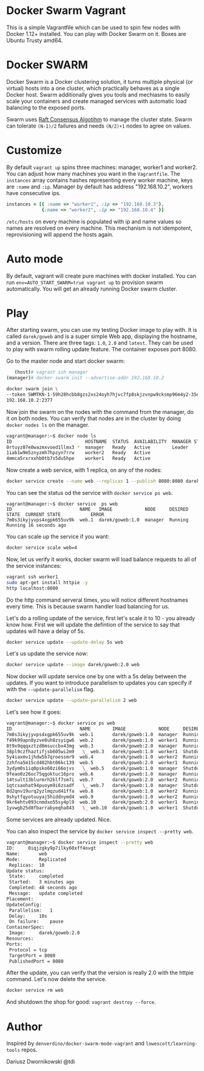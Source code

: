 # Docker Swarm Vagrant

This is a simple Vagrantfile which can be used to spin few nodes with Docker 1.12+ installed. You
can play with Docker Swarm on it. Boxes are Ubuntu Trusty amd64. 

# Docker SWARM

Docker Swarm is a Docker clustering solution, it turns multiple physical (or virtual) hosts into a one cluster, which practically behaves as a single Docker host. Swarm additionally gives you tools and mechiasms to easily scale your containers and create managed services with automatic load balancing to the exposed ports. 

Swarm uses [Raft Consensus Algotihm](http://thesecretlivesofdata.com/raft/) to manage the cluster state. Swarm can tolerate `(N-1)/2` failures and needs `(N/2)+1` nodes to agree on values. 

# Customize

By default `vagrant up` spins three machines: manager, worker1 and worker2. You can adjust how many
machines you want in the `Vagrantfile`. The `instances` array contains hashes representing every
worker machine, keys are `:name` and `:ip`. Manager by default has address "192.168.10.2", workers have consecutive ips. 

```ruby
instances = [{ :name => "worker1", :ip => "192.168.10.3"}, 
             {:name => "worker2", :ip => "192.168.10.4" }]

```

`/etc/hosts` on every machine is populated with ip and name values so names are resolved on every 
machine. This mechanism is not idempotent, reprovisioning will append the hosts again. 

# Auto mode

By default, vagrant will create pure machines with docker installed. You can run 
`env=AUTO_START_SWARM=true vagrant up` to provision swarm automatically. You will get an already running Docker swarm cluster.

#  Play

After starting swarm, you can use my testing Docker image to play with. It is called `darek/goweb` and is a super simple Web app, displaying the hostname, and a version. There are three tags: `1.0`, `2.0` and `latest`. They can be used to play with swarm rolling update feature. The container exposes port 8080. 

Go to the master node and start docker swarm:

```bash
   (host)# vagrant ssh manager
(manager)# docker swarm init --advertise-addr 192.168.10.2

docker swarm join \
--token SWMTKN-1-59h28hcbb8gzs2xs24oyh7hjvc7fp8skjzvnpw9cksmp96m4y2-35er9ai3u1f1ae5esb7x8l1hx \
192.168.10.2:2377
```

Now join the swarm on the nodes with the command from the manager, do it on both nodes. You can verify that nodes are in the cluster by doing `docker nodes ls` on the manager.

```bash
vagrant@manager:~$ docker node ls
ID                           HOSTNAME  STATUS  AVAILABILITY  MANAGER STATUS
0rtuyz07e0wazmxvoed1llmx3 *  manager   Ready   Active        Leader
1iab1w9m5znyzmh7hpzyn7rrw    worker2   Ready   Active
4mmca5rxrxxhb0tb7s5du5hpe    worker1   Ready   Active
```

Now create a web service, with 1 replica, on any of the nodes:

```bash
docker service create --name web --replicas 1 --publish 8080:8080 darek/goweb:1.0
```
You can see the status od the service with `docker service ps web`. 
```
vagrant@manager:~$ docker service  ps web
ID                         NAME   IMAGE            NODE     DESIRED STATE  CURRENT STATE           ERROR
7m0s3ikyjyvps4xgpk655uv9k  web.1  darek/goweb:1.0  manager  Running        Running 16 seconds ago
```

You can scale up the service if you want:

```bash 
docker service scale web=4
```

Now, let us verify it works, docker swarm will load balance requests to all of the service instances:

```bash
vagrant ssh worker1
sudo apt-get install httpie -y
http localhost:8080
```
Do the http command serveral times, you will notice different hostnames every time. This is because swarm handler load balancing for us. 

Let's do a rolling update of the service, first let's scale it to 10 - you already know how. 
First we will update the defintion of the service to say that updates will have a delay of 5s.  

```bash
docker service update --update-delay 5s web
```
Let's us update the service now:

```bash
docker service update --image darek/goweb:2.0 web
```
Now docker will update service one by one with a 5s delay between the updates. If you want to introduce parallelism to updates you can specify if with the `--update-parallelism` flag. 

```bash 
docker service update --update-parallelism 2 web
```

Let's see how it goes:

```bash
vagrant@manager:~$ docker service ps web
ID                         NAME        IMAGE            NODE     DESIRED STATE  CURRENT STATE                    ERROR
7m0s3ikyjyvps4xgpk655uv9k  web.1       darek/goweb:1.0  manager  Running        Running 8 minutes ago
f49k99apn8yzve0uh8zsyigw6  web.2       darek/goweb:1.0  worker1  Running        Running 7 minutes ago
8t9x9qqqxztzd8msuccbx43mg  web.3       darek/goweb:2.0  manager  Running        Running 11 seconds ago
38pl9czfhaztifjsb605wi2m9   \_ web.3   darek/goweb:1.0  worker1  Shutdown       Shutdown 16 seconds ago
5y4iaxmv1jhdw5b7qroessmr9  web.4       darek/goweb:1.0  worker2  Running        Running 7 minutes ago
2zhfna5m15cd482hbt06kc139  web.5       darek/goweb:2.0  worker1  Running        Preparing 1 seconds ago
3ydym0s1iq0psko60zi66ojvs   \_ web.5   darek/goweb:1.0  manager  Shutdown       Shutdown less than a second ago
9feao0z26oc75qgoktuc16pro  web.6       darek/goweb:1.0  manager  Running        Running about a minute ago
14tsult13blurmrh2klf7sm7i  web.7       darek/goweb:2.0  worker2  Running        Running 43 seconds ago
1qtcsaohat94puoym9i6zsadf   \_ web.7   darek/goweb:1.0  manager  Shutdown       Shutdown 48 seconds ago
8d2qnv19urq2yzlmqzud41ffa  web.8       darek/goweb:1.0  worker2  Running        Running about a minute ago
9shytfqyotuuyaj5hiddnymd4  web.9       darek/goweb:1.0  worker2  Running        Running about a minute ago
9kr6ehtv093cnmdxo55sy4pl9  web.10      darek/goweb:2.0  worker1  Running        Running 27 seconds ago
1yvwgb25d8fbarrabyeqha843   \_ web.10  darek/goweb:1.0  worker1  Shutdown       Shutdown 31 seconds ago
```

Some services are already updated. Nice.

You can also inspect the service by `docker service inspect --pretty web`. 

```bash
vagrant@manager:~$ docker service inspect --pretty web
ID:		0iqjzgky9p7ilky60xff4ovgt
Name:		web
Mode:		Replicated
 Replicas:	10
Update status:
 State:		completed
 Started:	3 minutes ago
 Completed:	48 seconds ago
 Message:	update completed
Placement:
UpdateConfig:
 Parallelism:	1
 Delay:		10s
 On failure:	pause
ContainerSpec:
 Image:		darek/goweb:2.0
Resources:
Ports:
 Protocol = tcp
 TargetPort = 8080
 PublishedPort = 8080
```

After the update, you can verify that the version is really 2.0 with the httpie command. 
Let's now delete the service. 

```bash
docker service rm web
```

And shutdown the shop for good: `vagrant destroy --force`. 

# Author 
Inspired by `denverdino/docker-swarm-mode-vagrant` and `lowescott/learning-tools` repos. 

Dariusz Dwornikowski @tdi
